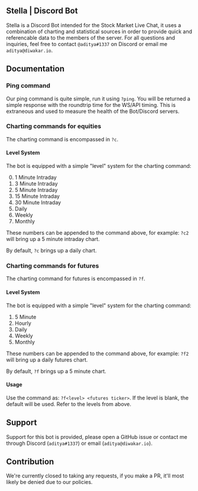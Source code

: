 Stella | Discord Bot
----

Stella is a Discord Bot intended for the Stock Market Live Chat, it uses a combination of charting and statistical sources in order to provide quick and referencable data to the members of the server. For all questions and inquiries, feel free to contact ``@aditya#1337`` on Discord or email me ``aditya@diwakar.io``.

## Documentation

### Ping command

Our ping command is quite simple, run it using ``?ping``. You will be returned a simple response with the roundtrip time for the WS/API timing. This is extraneous and used to measure the health of the Bot/Discord servers.

### Charting commands for equities

The charting command is encompassed in ``?c``.

#### Level System

The bot is equipped with a simple "level" system for the charting command:

0. 1 Minute Intraday 
1. 3 Minute Intraday
2. 5 Minute Intraday
3. 15 Minute Intraday
4. 30 Minute Intraday
5. Daily
6. Weekly
7. Monthly

These numbers can be appended to the command above, for example: ``?c2`` will bring up a 5 minute intraday chart.

By default, ``?c`` brings up a daily chart.


### Charting commands for futures

The charting command for futures is encompassed in ``?f``.

#### Level System

The bot is equipped with a simple "level" system for the charting command:

1. 5 Minute
2. Hourly
3. Daily
4. Weekly
5. Monthly

These numbers can be appended to the command above, for example: ``?f2`` will bring up a daily futures chart.

By default, ``?f`` brings up a 5 minute chart.

#### Usage

Use the command as: ``?f<level> <futures ticker>``. If the level is blank, the default will be used. Refer to the levels from above.

## Support

Support for this bot is provided, please open a GitHub issue or contact me through Discord (``aditya#1337``) or email (``aditya@diwakar.io``). 

## Contribution

We're currently closed to taking any requests, if you make a PR, it'll most likely be denied due to our policies.

